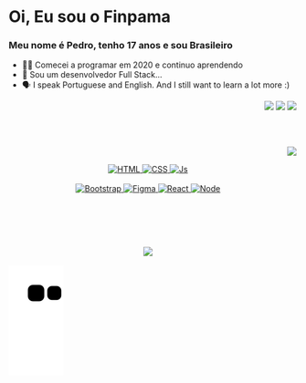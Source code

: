# Oi, Eu sou o Finpama 
###  Meu nome é Pedro, tenho 17 anos e sou Brasileiro  
- 👨‍💻 Comecei a programar em 2020 e continuo aprendendo
- 👀 Sou um desenvolvedor Full Stack...
- 🗣 I speak Portuguese and English. And I still want to learn a lot more :)

<div align="right">
  <a href="www.linkedin.com/in/pedro-henrique-martins-alcantara-finpama"><img src="https://img.shields.io/badge/-Linkedin-%7289DA?style=for-the-badge&logo=linkedin&logoColor=white&color=7e3ace" target="_blank"></a>
  <a href="mailto:phma020@gmail.com"><img src="https://img.shields.io/badge/-Email-%23333?style=for-the-badge&logo=gmail&logoColor=white&color=ff002f" target="_blank"></a>
  <a href="https://discordapp.com/users/381510205718134784/" target="_blank"><img src="https://img.shields.io/badge/Discord-7289DA?style=for-the-badge&logo=discord&logoColor=white&color=7e3ace" target="_blank"></a> 
</div>

##

<br>
<div>
  <a href="https://github.com/finpama"> 
    
  <img align="right" height="180em" src="https://github-readme-stats.vercel.app/api/top-langs/?username=finpama&layout=compact&langs_count=7&theme=midnight-purple&border_color=21262d&bg_color=40,120008,0A0013"/><br>
  <div align="center" style="display: inline_block">
    <img alt="HTML" height="40" width="60" src="https://cdn.jsdelivr.net/gh/devicons/devicon/icons/html5/html5-plain.svg">
    <img alt="CSS" height="40" width="60" src="https://cdn.jsdelivr.net/gh/devicons/devicon/icons/css3/css3-plain.svg">
    <img alt="Js" height="40" width="60" src="https://cdn.jsdelivr.net/gh/devicons/devicon/icons/javascript/javascript-plain.svg"><br><br>
    <img alt="Bootstrap" height="40" width="60" src="https://cdn.jsdelivr.net/gh/devicons/devicon/icons/bootstrap/bootstrap-plain.svg">
    <img alt="Figma" height="40" width="60" src="https://cdn.jsdelivr.net/gh/devicons/devicon/icons/figma/figma-original.svg">
    <img alt="React" height="40" width="60" src="https://cdn.jsdelivr.net/gh/devicons/devicon/icons/react/react-original.svg">
    <img alt="Node" height="40" width="60" src="https://cdn.jsdelivr.net/gh/devicons/devicon/icons/nodejs/nodejs-plain.svg">
  </div><br><br>
    
##
    
  <br><div align="center">
    <img height="180em" src="https://github-readme-stats.vercel.app/api?username=finpama&show_icons=true&theme=midnight-purple&include_all_commits=true&count_private=true&icon_color=ff0033&border_color=21262d&bg_color=40,120008,0A0013"/>
  </div>
   
  </a>
</div>
  
  ![Snake animation](https://github.com/finpama/finpama/blob/output/github-contribution-grid-snake.svg)
